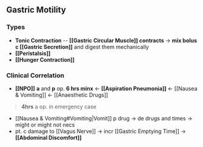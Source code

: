 ## Gastric Motility
### Types
- **Tonic Contraction** -- **[[Gastric Circular Muscle]] contracts** -> **mix bolus c [[Gastric Secretion]]** and digest them mechanically
- **[[Peristalsis]]**
- **[[Hunger Contraction]]**

### Clinical Correlation
- **[[NPO]]** **a** and **p** op. **6 hrs minx** <- **[[Aspiration Pneumonia]]** <- [[Nausea & Vomiting]] <- [[Anaesthetic Drugs]]
> **4hrs** a op. in emergency case
- [[Nausea & Vomiting#Vomiting|Vomit]] p drug -> de drugs and times -> might or might not necs
- pt. c damage to [[Vagus Nerve]] -> incr [[Gastric Emptying Time]] -> **[[Abdominal Discomfort]]**